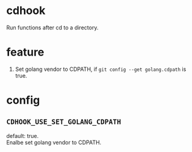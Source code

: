 # cdhook
Run functions after cd to a directory. 

# feature
1. Set golang vendor to CDPATH, if `git config --get golang.cdpath` is true. 

# config
## `CDHOOK_USE_SET_GOLANG_CDPATH`
default: true.   
Enalbe set golang vendor to CDPATH.   

